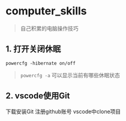 # computer_skills
> 自己积累的电脑操作技巧
## 1. 打开关闭休眠
```
powercfg -hibernate on/off
```
> `powercfg -a` 可以显示当前有哪些休眠状态
## 2. vscode使用Git
下载安装Git
注册github账号
vscode中clone项目